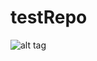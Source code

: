 testRepo
=======
![alt tag](https://drive.google.com/file/d/0B7io6xhJi_HralZTdmdHeFhvSVU/view?usp=sharing)
